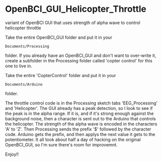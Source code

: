 # OpenBCI_GUI_Helicopter_Throttle
variant of OpenBCI GUI that uses strength of alpha wave to control helicopter throttle

Take the entire OpenBCI_GUI folder and put it in your 

    Documents/Processing

folder. If you already have an OpenBCI_GUI and don't want to over-write it, create a subfolder in the Processing folder called 'copter control' for this one to live in.

Take the entire 'CopterControl' folder and put it in your

    Documents/Arduino

folder.


The throttle control code is in the Processing sketch tabs 'EEG_Processing' and 'Helicopter'. The GUI already has a peak detection, so I look to see if the peak is in the alpha range. If it is, and if it's strong enough against the background noise, then a character is sent out to the Arduino that controls the helicopter. The strength of the alpha wave is encoded in the characters 'A' to 'Z'. Then Processing sends the prefix '$' followed by the character code. Arduino gets the prefix, and then applys the next value it gets to the potentiometer. It all took about half a day of hacking on the original OpenBCI_GUI, so I'm sure there's room for improvemnt.

Enjoy!!

